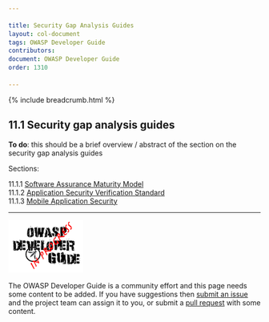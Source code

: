 ```yaml
---

title: Security Gap Analysis Guides
layout: col-document
tags: OWASP Developer Guide
contributors:
document: OWASP Developer Guide
order: 1310

---
```


{% include breadcrumb.html %}

## 11.1 Security gap analysis guides

**To do**: this should be a brief overview / abstract of the section on the security gap analysis guides

Sections:

11.1.1 [Software Assurance Maturity Model](01-samm.md)  
11.1.2 [Application Security Verification Standard](02-asvs.md)  
11.1.3 [Mobile Application Security](03-mas.md)  

----

![Developer Guide](../../assets/images/dg_wip.png "OWASP Developer Guide")

The OWASP Developer Guide is a community effort and this page needs some content to be added.
If you have suggestions then [submit an issue][issue1301] and the project team can assign it to you,
or submit a [pull request][pr] with some content.

[issue1301]: https://github.com/OWASP/www-project-developer-guide/issues/new?labels=enhancement&template=request.md&title=Update:%2013-security-gap-analysis/01-guides/00-toc
[pr]: https://github.com/OWASP/www-project-developer-guide/pulls
